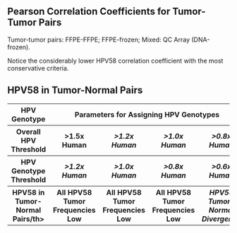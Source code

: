 Pearson Correlation Coefficients for Tumor-Tumor Pairs
-----------------


Tumor-tumor pairs: FFPE-FFPE; FFPE-frozen; Mixed: QC Array (DNA-frozen).

Notice the considerably lower HPV58 correlation coefficient with the most conservative criteria.

HPV58 in Tumor-Normal Pairs
-----------------

<table>
  <tbody>
    <tr>
	<th align="center">HPV Genotype</th>
	<th align="center" colspan="4">Parameters for Assigning HPV Genotypes</th>
    </tr>
    <tr>
	<th align="center">Overall HPV Threshold</th>
  	<th align="center"><b>&gt1.5x Human</b></th>
	<th align="center"><i>&gt1.2x Human</i></th>
	<th align="center"><i>&gt1.0x Human</i></th>
	<th align="center"><i>&gt0.8x Human</i></th>
    </tr>
    <tr>
	<th align="center">HPV Genotype Threshold</th>
  	<th align="center"><i>&gt1.2x Human</i></th>
	<th align="center"><i>&gt1.0x Human</i></th>
	<th align="center"><i>&gt0.8x Human</i></th>
	<th align="center"><i>&gt0.6x Human</i></th>
    </tr>
    <tr>
	<th align="center">HPV58 in Tumor-Normal Pairs/th>
  	<th align="center">All HPV58 Tumor Frequencies Low</th>
	<th align="center">All HPV58 Tumor Frequencies Low</th>
	<th align="center">All HPV58 Tumor Frequencies Low</th>
	<th align="center"><i>HPV58 Tumor-Normal Divergence</i></th>
    </tr>
</tbody>
</table>
